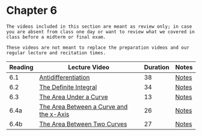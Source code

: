 Chapter 6
============================

```{warning}
The videos included in this section are meant as review only; in case you are absent from class one day or want to review what we covered in class before a midterm or final exam.

These videos are not meant to replace the preparation videos and our regular lecture and recitation times. 
```


|Reading|Lecture Video|Duration|Notes|
| --- | --- | --- | --- |
|6.1|[Antidifferentiation](https://ub.hosted.panopto.com/Panopto/Pages/Viewer.aspx?id=24ac1f75-903a-4db0-a643-a90a00f44f70)|38|[Notes](https://buffalo.box.com/s/bvl4jk1lnex1n0wgf0a08s4p01h2c3kq)|
|6.2|[The Definite Integral](https://ub.hosted.panopto.com/Panopto/Pages/Viewer.aspx?id=666fa3a7-d586-4be2-b52a-a90a00f46b90)|34|[Notes](https://buffalo.box.com/s/a5re9ip5kjvgqg484dtmsr9uqozoliez)|
|6.3|[The Area Under a Curve](https://ub.hosted.panopto.com/Panopto/Pages/Viewer.aspx?id=93476975-2e67-4c07-9bb9-a90a00f4c1f4)|13|[Notes](https://buffalo.box.com/s/5vtt03wubew0hauxfqa0755cllcv29cs)|
|6.4a|[The Area Between a Curve and the x-Axis](https://ub.hosted.panopto.com/Panopto/Pages/Viewer.aspx?id=7a88ac42-2143-4400-98fa-a90a00f4eb29)|26|[Notes](https://buffalo.box.com/s/d6ml1xlzc5jwtzn0590t40qr06tllflh)|
|6.4b|[The Area Between Two Curves](https://ub.hosted.panopto.com/Panopto/Pages/Viewer.aspx?id=5c1dc7a9-36b2-484b-bf9f-a90a00f538b1)|27|[Notes](https://buffalo.box.com/s/spzzmy5scf3708j8fpuz9k1ileastkse)|


